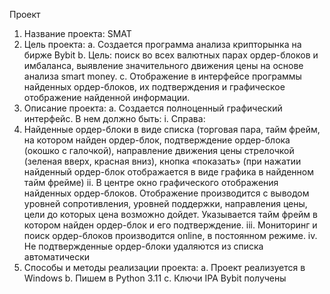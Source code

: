 Проект
1.	Название проекта: SMAT
2.	Цель проекта:
a.	Создается программа анализа крипторынка на бирже Bybit
b.	Цель: поиск во всех валютных парах ордер-блоков и имбаланса, выявление значительного движения цены на основе анализа smart money.
c.	Отображение в интерфейсе программы найденных ордер-блоков, их подтверждения и графическое отображение найденной информации.
3.	Описание проекта:
a.	Создается полноценный графический интерфейс. В нем должно быть:
i.	Справа:
1.	Найденные ордер-блоки в виде списка (торговая пара, тайм фрейм, на котором найден ордер-блок, подтверждение ордер-блока (окошко с галочкой), направление движения цены стрелочкой (зеленая вверх, красная вниз), кнопка «показать» (при нажатии найденный ордер-блок отображается в виде графика в найденном тайм фрейме)
ii.	В центре окно графического отображения найденных ордер-блоков. Отображение производится с выводом уровней сопротивления, уровней поддержки, направления цены, цели до которых цена возможно дойдет. Указывается тайм фрейм в котором найден ордер-блок и его подтверждение.
iii.	Мониторинг и поиск ордер-блоков производится online, в постоянном режиме.
iv.	Не подтвержденные ордер-блоки удаляются из списка автоматически
4.	Способы и методы реализации проекта:
a.	Проект реализуется в Windows
b.	Пишем в Python 3.11
c.	Ключи IPA Bybit  получены

